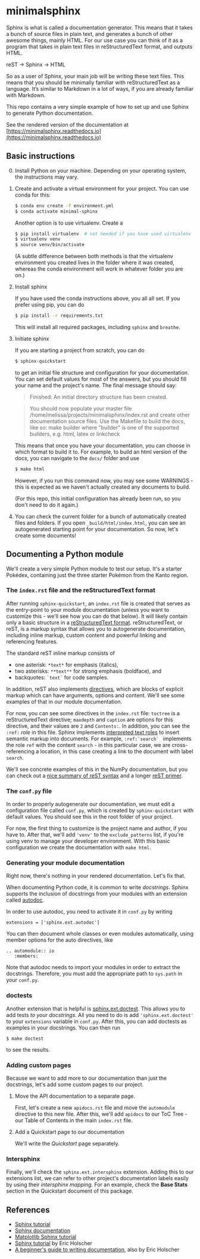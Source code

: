 # minimalsphinx

Sphinx is what is called a documentation generator. This means that it takes a bunch of source files in plain text, and generates a bunch of other awesome things, mainly HTML. For our use case you can think of it as a program that takes in plain text files in reStructuredText format, and outputs HTML.

reST -> Sphinx -> HTML

So as a user of Sphinx, your main job will be writing these text files. This means that you should be minimally familiar with reStructuredText as a language. It’s similar to Markdown in a lot of ways, if you are already familiar with Markdown.

This repo contains a very simple example of how to set up and use Sphinx to generate Python documentation.

See the rendered version of the documentation at [https://minimalsphinx.readthedocs.io](https://minimalsphinx.readthedocs.io)

## Basic instructions

0. Install Python on your machine. Depending on your operating system, the instructions may vary.
1. Create and activate a virtual environment for your project. You can use conda for this:

   ```bash
   $ conda env create -f environment.yml
   $ conda activate minimal-sphinx
   ```

   Another option is to use virtualenv. Create a

   ```bash
   $ pip install virtualenv  # not needed if you have used virtualenv before
   $ virtualenv venv
   $ source venv/bin/activate
   ```

   (A subtle difference between both methods is that the virtualenv environment you created lives in the folder where it was created, whereas the conda environment will work in whatever folder you are on.)

2. Install sphinx

	If you have used the conda instructions above, you all all set. If you prefer using pip, you can do

	```bash
	$ pip install -r requirements.txt
	```

	This will install all required packages, including `sphinx` and `breathe`.

3. Initiate sphinx

	If you are starting a project from scratch, you can do

	```bash
	$ sphinx-quickstart
	```

	to get an initial file structure and configuration for your documentation. You can set default values for most of the answers, but you should fill your name and the project's name. The final message should say:

	> Finished: An initial directory structure has been created.

	> You should now populate your master file /home/melissa/projects/minimalsphinx/index.rst and create other documentation source files. Use the Makefile to build the docs, like so:
    >     make builder
    > where "builder" is one of the supported builders, e.g. html, latex or linkcheck

	This means that once you have your documentation, you can choose in which format to build it to. For example, to build an html version of the docs, you can navigate to the `docs/` folder and use

	```bash
	$ make html
	```

	However, if you run this command now, you may see some WARNINGS - this is expected as we haven't actually created any documents to build.

	(For this repo, this initial configuration has already been run, so you don't need to do it again.)

4. You can check the current folder for a bunch of automatically created files and folders. If you open `_build/html/index.html`, you can see an autogenerated starting point for your documentation. So now, let's create some documents!

## Documenting a Python module

We'll create a very simple Python module to test our setup. It's a starter Pokédex, containing just the three starter Pokémon from the Kanto region.

### The `index.rst` file and the reStructuredText format

After running `sphinx-quickstart`, an `index.rst` file is created that serves as the entry-point to your module documentation (unless you want to customize this - we'll see how you can do that below). It will likely contain only a basic structure in a [reStructuredText format](https://www.sphinx-doc.org/en/master/usage/restructuredtext/basics.html). reStructuredText, or reST, is a markup syntax that allows you to autogenerate documentation, including inline markup, custom content and powerful linking and referencing features.

The standard reST inline markup consists of
- one asterisk: `*text*` for emphasis (italics),
- two asterisks: `**text**` for strong emphasis (boldface), and
- backquotes: `` `text` `` for code samples.

In addition, reST also implements [directives](https://www.sphinx-doc.org/en/master/usage/restructuredtext/basics.html#directives), which are blocks of explicit markup which can have arguments, options and content. We'll see some examples of that in our module documentation.

For now, you can see some directives in the `index.rst` file: `toctree` is a reStructuredText directive; `maxdepth` and `caption` are options for this directive, and their values are `2` and `Contents:`. In addition, you can see the `:ref:` *role* in this file. Sphinx implements [interpreted text roles](https://www.sphinx-doc.org/en/master/usage/restructuredtext/roles.html) to insert semantic markup into documents. For example, ``:ref:`search` `` implements the role `ref` with the content `search` - in this particular case, we are cross-referencing a location, in this case creating a link to the document with label `search`.

We'll see concrete examples of this in the NumPy documentation, but you can check out a [nice summary of reST syntax](https://sphinx-tutorial.readthedocs.io/step-1/) and a longer [reST primer](https://www.sphinx-doc.org/en/master/usage/restructuredtext/index.html).

### The `conf.py` file

In order to properly autogenerate our documentation, we must edit a configuration file called `conf.py`, which is created by `sphinx-quickstart` with default values. You should see this in the root folder of your project.

For now, the first thing to customize is the project name and author, if you have to. After that, we'll add `'venv'` to the `exclude_patterns` list, if you're using venv to manage your developer environment. With this basic configuration we create the documentation with `make html`.

### Generating your module documentation

Right now, there's nothing in your rendered documentation. Let's fix that.

When documenting Python code, it is common to write *docstrings*. Sphinx supports the inclusion of docstrings from your modules with an extension called [autodoc](https://www.sphinx-doc.org/en/master/usage/extensions/autodoc.html#module-sphinx.ext.autodoc).

In order to use autodoc, you need to activate it in `conf.py` by writing

```
extensions = ['sphinx.ext.autodoc']
```

You can then document whole classes or even modules automatically, using member options for the auto directives, like

```
.. automodule:: io
   :members:
```

Note that autodoc needs to import your modules in order to extract the docstrings. Therefore, you must add the appropriate path to `sys.path` in your `conf.py`.

### doctests

Another extension that is helpful is [sphinx.ext.doctest](https://www.sphinx-doc.org/en/master/usage/extensions/doctest.html). This allows you to add tests *to your docstrings*. All you need to do is add `'sphinx.ext.doctest'` to your `extensions` variable in `conf.py`. After this, you can add doctests as examples in your docstrings. You can then run

```
$ make doctest
```

to see the results.

### Adding custom pages

Because we want to add more to our documentation than just the docstrings, let's add some custom pages to our project.

1. Move the API documentation to a separate page.

   First, let's create a new `apidocs.rst` file and move the `automodule` directive to this new file. After this, we'll add `apidocs` to our ToC Tree - our Table of Contents in the main `index.rst` file.

2. Add a Quickstart page to our documentation

   We'll write the *Quickstart* page separately.

### Intersphinx

Finally, we'll check the `sphinx.ext.intersphinx` extension. Adding this to our extensions list, we can refer to other project's documentation labels easily by using their *intersphinx mapping*. For an example, check the **Base Stats** section in the Quickstart document of this package.

## References

- [Sphinx tutorial](https://www.sphinx-doc.org/en/master/tutorial/index.html)
- [Sphinx documentation](https://www.sphinx-doc.org/en/master/)
- [Matplotlib Sphinx tutorial](https://matplotlib.org/sampledoc/)
- [Sphinx tutorial](https://sphinx-tutorial.readthedocs.io/) by Eric Holscher
- [A beginner's guide to writing documentation](https://www.writethedocs.org/guide/writing/beginners-guide-to-docs/), also by Eric Holscher
